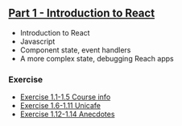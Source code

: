 ## [Part 1 - Introduction to React](https://fullstackopen.com/en/part1)
- Introduction to React
- Javascript
- Component state, event handlers
- A more complex state, debugging Reach apps

### Exercise
* [Exercise 1.1-1.5 Course info](https://github.com/owenip/full-stack-open/tree/main/Part1/courseinfo)
* [Exercise 1.6-1.11 Unicafe](https://github.com/owenip/full-stack-open/tree/main/Part1/unicafe)
* [Exercise 1.12-1.14 Anecdotes](https://github.com/owenip/full-stack-open/tree/main/Part1/anecdotes)